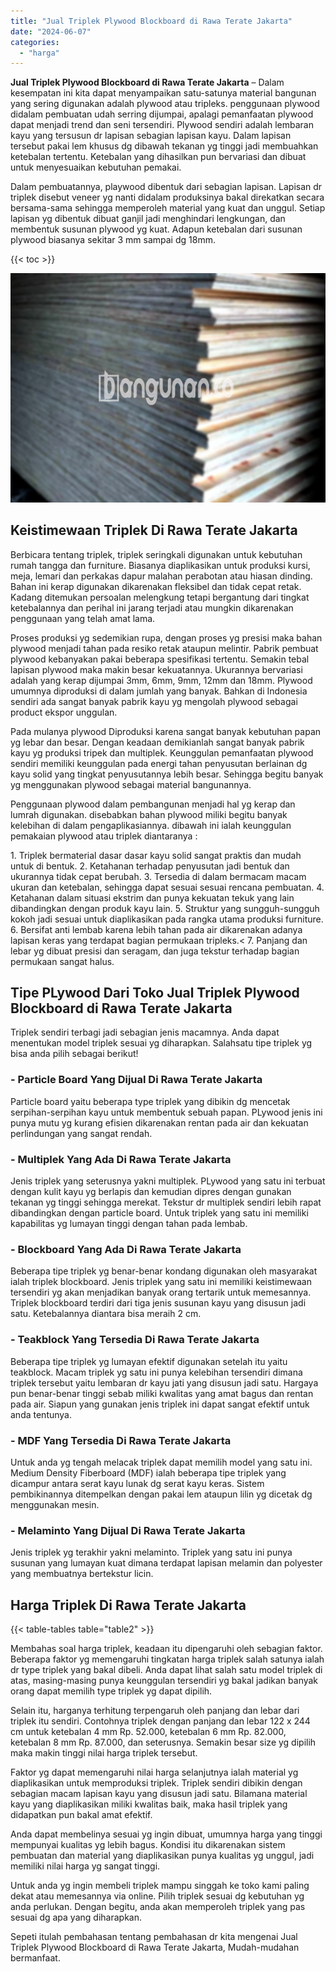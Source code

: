 ```yaml
---
title: "Jual Triplek Plywood Blockboard di Rawa Terate Jakarta"
date: "2024-06-07"
categories: 
  - "harga"
---
```


**Jual Triplek Plywood Blockboard di Rawa Terate Jakarta** – Dalam kesempatan ini kita dapat menyampaikan satu-satunya material bangunan yang sering digunakan adalah plywood atau tripleks. penggunaan plywood didalam pembuatan udah serring dijumpai, apalagi pemanfaatan plywood dapat menjadi trend dan seni tersendiri. Plywood sendiri adalah lembaran kayu yang tersusun dr lapisan sebagian lapisan kayu. Dalam lapisan tersebut pakai lem khusus dg dibawah tekanan yg tinggi jadi membuahkan ketebalan tertentu. Ketebalan yang dihasilkan pun bervariasi dan dibuat untuk menyesuaikan kebutuhan pemakai.

Dalam pembuatannya, playwood dibentuk dari sebagian lapisan. Lapisan dr triplek disebut veneer yg nanti didalam produksinya bakal direkatkan secara bersama-sama sehingga memperoleh material yang kuat dan unggul. Setiap lapisan yg dibentuk dibuat ganjil jadi menghindari lengkungan, dan membentuk susunan plywood yg kuat. Adapun ketebalan dari susunan plywood biasanya sekitar 3 mm sampai dg 18mm.

{{< toc >}}

![Jual Triplek Plywood Blockboard di Rawa Terate Jakarta](/images/jual-triplek-murah-32.png)

## Keistimewaan Triplek Di Rawa Terate Jakarta

Berbicara tentang triplek, triplek seringkali digunakan untuk kebutuhan rumah tangga dan furniture. Biasanya diaplikasikan untuk produksi kursi, meja, lemari dan perkakas dapur malahan perabotan atau hiasan dinding. Bahan ini kerap digunakan dikarenakan fleksibel dan tidak cepat retak. Kadang ditemukan persoalan melengkung tetapi bergantung dari tingkat ketebalannya dan perihal ini jarang terjadi atau mungkin dikarenakan penggunaan yang telah amat lama.

Proses produksi yg sedemikian rupa, dengan proses yg presisi maka bahan plywood menjadi tahan pada resiko retak ataupun melintir. Pabrik pembuat plywood kebanyakan pakai beberapa spesifikasi tertentu. Semakin tebal lapisan plywood maka makin besar kekuatannya. Ukurannya bervariasi adalah yang kerap dijumpai 3mm, 6mm, 9mm, 12mm dan 18mm. Plywood umumnya diproduksi di dalam jumlah yang banyak. Bahkan di Indonesia sendiri ada sangat banyak pabrik kayu yg mengolah plywood sebagai product ekspor unggulan.

Pada mulanya plywood Diproduksi karena sangat banyak kebutuhan papan yg lebar dan besar. Dengan keadaan demikianlah sangat banyak pabrik kayu yg produksi tripek dan multiplek. Keunggulan pemanfaatan plywood sendiri memiliki keunggulan pada energi tahan penyusutan berlainan dg kayu solid yang tingkat penyusutannya lebih besar. Sehingga begitu banyak yg menggunakan plywood sebagai material bangunannya.

Penggunaan plywood dalam pembangunan menjadi hal yg kerap dan lumrah digunakan. disebabkan bahan plywood miliki begitu banyak kelebihan di dalam pengaplikasiannya. dibawah ini ialah keunggulan pemakaian plywood atau triplek diantaranya :

1\. Triplek bermaterial dasar dasar kayu solid sangat praktis dan mudah untuk di bentuk. 2. Ketahanan terhadap penyusutan jadi bentuk dan ukurannya tidak cepat berubah. 3. Tersedia di dalam bermacam macam ukuran dan ketebalan, sehingga dapat sesuai sesuai rencana pembuatan. 4. Ketahanan dalam situasi ekstrim dan punya kekuatan tekuk yang lain dibandingkan dengan produk kayu lain. 5. Struktur yang sungguh-sungguh kokoh jadi sesuai untuk diaplikasikan pada rangka utama produksi furniture. 6. Bersifat anti lembab karena lebih tahan pada air dikarenakan adanya lapisan keras yang terdapat bagian permukaan tripleks.< 7. Panjang dan lebar yg dibuat presisi dan seragam, dan juga tekstur terhadap bagian permukaan sangat halus.

## Tipe PLywood Dari Toko Jual Triplek Plywood Blockboard di Rawa Terate Jakarta

Triplek sendiri terbagi jadi sebagian jenis macamnya. Anda dapat menentukan model triplek sesuai yg diharapkan. Salahsatu tipe triplek yg bisa anda pilih sebagai berikut!

### \- Particle Board Yang Dijual Di Rawa Terate Jakarta

Particle board yaitu beberapa type triplek yang dibikin dg mencetak serpihan-serpihan kayu untuk membentuk sebuah papan. PLywood jenis ini punya mutu yg kurang efisien dikarenakan rentan pada air dan kekuatan perlindungan yang sangat rendah.

### \- Multiplek Yang Ada Di Rawa Terate Jakarta

Jenis triplek yang seterusnya yakni multiplek. PLywood yang satu ini terbuat dengan kulit kayu yg berlapis dan kemudian dipres dengan gunakan tekanan yg tinggi sehingga merekat. Tekstur dr multiplek sendiri lebih rapat dibandingkan dengan particle board. Untuk triplek yang satu ini memiliki kapabilitas yg lumayan tinggi dengan tahan pada lembab.

### \- Blockboard Yang Ada Di Rawa Terate Jakarta

Beberapa tipe triplek yg benar-benar kondang digunakan oleh masyarakat ialah triplek blockboard. Jenis triplek yang satu ini memiliki keistimewaan tersendiri yg akan menjadikan banyak orang tertarik untuk memesannya. Triplek blockboard terdiri dari tiga jenis susunan kayu yang disusun jadi satu. Ketebalannya diantara bisa meraih 2 cm.

### \- Teakblock Yang Tersedia Di Rawa Terate Jakarta

Beberapa tipe triplek yg lumayan efektif digunakan setelah itu yaitu teakblock. Macam triplek yg satu ini punya kelebihan tersendiri dimana triplek tersebut yaitu lembaran dr kayu jati yang disusun jadi satu. Hargaya pun benar-benar tinggi sebab miliki kwalitas yang amat bagus dan rentan pada air. Siapun yang gunakan jenis triplek ini dapat sangat efektif untuk anda tentunya.

### \- MDF Yang Tersedia Di Rawa Terate Jakarta

Untuk anda yg tengah melacak triplek dapat memilih model yang satu ini. Medium Density Fiberboard (MDF) ialah beberapa tipe triplek yang dicampur antara serat kayu lunak dg serat kayu keras. Sistem pembikinannya ditempelkan dengan pakai lem ataupun lilin yg dicetak dg menggunakan mesin.

### \- Melaminto Yang Dijual Di Rawa Terate Jakarta

Jenis triplek yg terakhir yakni melaminto. Triplek yang satu ini punya susunan yang lumayan kuat dimana terdapat lapisan melamin dan polyester yang membuatnya bertekstur licin.

## Harga Triplek Di Rawa Terate Jakarta

{{< table-tables table="table2" >}}

Membahas soal harga triplek, keadaan itu dipengaruhi oleh sebagian faktor. Beberapa faktor yg memengaruhi tingkatan harga triplek salah satunya ialah dr type triplek yang bakal dibeli. Anda dapat lihat salah satu model triplek di atas, masing-masing punya keunggulan tersendiri yg bakal jadikan banyak orang dapat memilih type triplek yg dapat dipilih.

Selain itu, harganya terhitung terpengaruh oleh panjang dan lebar dari triplek itu sendiri. Contohnya triplek dengan panjang dan lebar 122 x 244 cm untuk ketebalan 4 mm Rp. 52.000, ketebalan 6 mm Rp. 82.000, ketebalan 8 mm Rp. 87.000, dan seterusnya. Semakin besar size yg dipilih maka makin tinggi nilai harga triplek tersebut.

Faktor yg dapat memengaruhi nilai harga selanjutnya ialah material yg diaplikasikan untuk memproduksi triplek. Triplek sendiri dibikin dengan sebagian macam lapisan kayu yang disusun jadi satu. Bilamana material kayu yang diaplikasikan miliki kwalitas baik, maka hasil triplek yang didapatkan pun bakal amat efektif.

Anda dapat membelinya sesuai yg ingin dibuat, umumnya harga yang tinggi mempunyai kualitas yg lebih bagus. Kondisi itu dikarenakan sistem pembuatan dan material yang diaplikasikan punya kualitas yg unggul, jadi memiliki nilai harga yg sangat tinggi.

Untuk anda yg ingin membeli triplek mampu singgah ke toko kami paling dekat atau memesannya via online. Pilih triplek sesuai dg kebutuhan yg anda perlukan. Dengan begitu, anda akan memperoleh triplek yang pas sesuai dg apa yang diharapkan.

Sepeti itulah pembahasan tentang pembahasan dr kita mengenai Jual Triplek Plywood Blockboard di Rawa Terate Jakarta, Mudah-mudahan bermanfaat.
